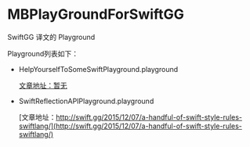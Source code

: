 # MBPlayGroundForSwiftGG

SwiftGG 译文的 Playground

Playground列表如下：
- HelpYourselfToSomeSwiftPlayground.playground
  
  [文章地址：暂无](http://swift.gg/)
- SwiftReflectionAPIPlayground.playground
  
  [文章地址：http://swift.gg/2015/12/07/a-handful-of-swift-style-rules-swiftlang/](http://swift.gg/2015/12/07/a-handful-of-swift-style-rules-swiftlang/)
